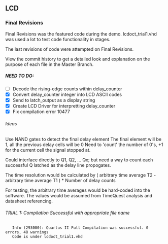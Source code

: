 ## LCD 

### Final Revisions
Final Revisions was the featured code during the demo.
lcdoct_trial1.vhd was used a lot to test code functionality in stages.

The last revisions of code were attempted on Final Revisions.

View the commit history to get a detailed look and explanation on the purpose of each file in the Master Branch. 

##### NEED TO DO:

- [ ] Decode the rising-edge counts within delay_counter 
- [x] Convert delay_counter integer into LCD ASCII codes
- [x] Send to latch_output as a display string
- [x] Create LCD Driver for interpretting delay_counter
- [x] Fix compilation error 10477
   
###### Ideas

Use NAND gates to detect the final delay element
The final element will be 1, all the previous delay cells will be 0
Need to 'count' the number of 0's, +1 for the current cell the signal stopped at. 

Could interface directly to Q1, Q2, ... Qx; but need a way to count each successful Q latched as the delay line propogates.

The time resolution would be calculated by ( arbitrary time average T2 - arbitrary time average T1 ) * Number of delay counts

For testing, the arbitrary time averages would be hard-coded into the software. The values would be assumed from TimeQuest analysis and datasheet referencing.


###### TRIAL 1: Compilation Successful with appropriate file name
       Info (293000): Quartus II Full Compilation was successful. 0 errors, 48 warnings
       Code is under lcdoct_trial1.vhd

